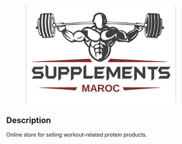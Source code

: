 <p align="center">
    <img src="public/img/logos/logo.png" width="400">
</p>

## Description
Online store for selling workout-related protein products.
